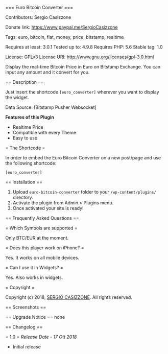 === Euro Bitcoin Converter  ===

Contributors: Sergio Casizzone

Donate link: https://www.paypal.me/SergioCasizzone

Tags: euro, bitcoin, fiat, money, price, bitstamp, realtime

Requires at least: 3.0.1
Tested up to: 4.9.8
Requires PHP: 5.6
Stable tag: 1.0

License: GPLv3
License URI: http://www.gnu.org/licenses/gpl-3.0.html


Display the real-time Bitcoin Price in Euro on Bitstamp Exchange. You can input any amount and it convert for you.

== Description ==

Just insert the shortcode `[euro_converter]` wherever you want to display the widget.

Data Source: [Bitstamp Pusher Websocket]

**Features of this Plugin**

* Realtime Price
* Compatible with every Theme
* Easy to use



= The Shortcode =

In order to embed the Euro Bitcoin Converter on a new post/page and use the following shortcode:

`[euro_converter]`



== Installation ==

1. Upload `euro-bitcoin-converter` folder to your `/wp-content/plugins/` directory.
2. Activate the plugin from Admin > Plugins menu.
3. Once activated your site is ready!

== Frequently Asked Questions ==

= Which Symbols are supported =

Only BTC/EUR at the moment.

= Does this player work on iPhone? =

Yes. It works on all mobile devices.

= Can I use it in Widgets? =

Yes. Also works in widgets.

= Copyright =

Copyright (c) 2018, [SERGIO CASIZZONE](https://sergiocasizzone.altervista.org/). All rights reserved.

== Screenshots ==



== Upgrade Notice ==
none

== Changelog ==

= 1.0 =
*Release Date - 17 Ott 2018*

* Initial release
